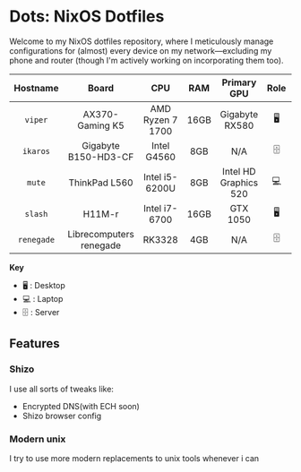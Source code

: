 # Dots: NixOS Dotfiles

Welcome to my NixOS dotfiles repository, where I meticulously manage configurations for (almost) every device on my network—excluding my phone and router (though I'm actively working on incorporating them too).

| Hostname |        Board         |       CPU        | RAM  |      Primary GPU      | Role | OS  | State |
| :------: | :------------------: | :--------------: | :--: | :-------------------: | :--: | :-: | :---: |
| `viper`  |   AX370-Gaming K5    | AMD Ryzen 7 1700 | 16GB |    Gigabyte RX580     |  🖥️  | ❄️  |  ❌   |
| `ikaros` | Gigabyte B150-HD3-CF |   Intel G4560    | 8GB |       N/A        |  🗄️  | ❄️  |  ✅   |
|  `mute`  |    ThinkPad L560     |  Intel i5-6200U  | 8GB  | Intel HD Graphics 520 | 💻️  | ❄️  |  ✅   |
|  `slash`  |    H11M-r     |  Intel i7-6700  | 16GB  | GTX 1050 | 🖥️  | ❄️  |  ✅   |
|  `renegade`  |    Librecomputers renegade     |  RK3328  | 4GB  | N/A | 🗄️  | 🍓  |  ✅   |

**Key**

- 🖥️ : Desktop
- 💻️ : Laptop
- 🗄️ : Server

## Features

### Shizo

I use all sorts of tweaks like:

- Encrypted DNS(with ECH soon)
- Shizo browser config

### Modern unix

I try to use more modern replacements to unix tools whenever i can
